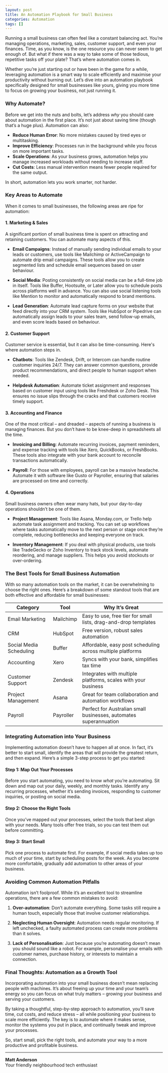 ```yaml
---
layout: post
title: An Automation Playbook for Small Business
categories: Automation
tags: []
---
```

Running a small business can often feel like a constant balancing act. You’re managing operations, marketing, sales, customer support, and even your finances. Time, as you know, is the one resource you can never seem to get enough of. But what if there was a way to take some of those tedious, repetitive tasks off your plate? That’s where automation comes in. 

Whether you’re just starting out or have been in the game for a while, leveraging automation is a smart way to scale efficiently and maximise your productivity without burning out. Let’s dive into an automation playbook specifically designed for small businesses like yours, giving you more time to focus on growing your business, not just running it.

### Why Automate? 
Before we get into the nuts and bolts, let’s address *why* you should care about automation in the first place. It’s not just about saving time (though that’s a huge plus). Automation can also:
- **Reduce Human Error**: No more mistakes caused by tired eyes or multitasking. 
- **Improve Efficiency**: Processes run in the background while you focus on more important tasks. 
- **Scale Operations**: As your business grows, automation helps you manage increased workloads without needing to increase staff.
- **Cut Costs**: Less manual intervention means fewer people required for the same output.

In short, automation lets you work smarter, not harder.

### Key Areas to Automate

When it comes to small businesses, the following areas are ripe for automation:

#### 1. **Marketing & Sales**
A significant portion of small business time is spent on attracting and retaining customers. You can automate many aspects of this.

- **Email Campaigns**: Instead of manually sending individual emails to your leads or customers, use tools like Mailchimp or ActiveCampaign to automate drip email campaigns. These tools allow you to create segmented lists and schedule email sequences based on user behaviour.
  
- **Social Media**: Posting consistently on social media can be a full-time job in itself. Tools like Buffer, Hootsuite, or Later allow you to schedule posts across platforms well in advance. You can also use social listening tools like Mention to monitor and automatically respond to brand mentions.

- **Lead Generation**: Automate lead capture forms on your website that feed directly into your CRM system. Tools like HubSpot or Pipedrive can automatically assign leads to your sales team, send follow-up emails, and even score leads based on behaviour.

#### 2. **Customer Support**
Customer service is essential, but it can also be time-consuming. Here's where automation steps in.

- **Chatbots**: Tools like Zendesk, Drift, or Intercom can handle routine customer inquiries 24/7. They can answer common questions, provide product recommendations, and direct people to human support when needed.

- **Helpdesk Automation**: Automate ticket assignment and responses based on customer input using tools like Freshdesk or Zoho Desk. This ensures no issue slips through the cracks and that customers receive timely support.

#### 3. **Accounting and Finance**
One of the most critical – and dreaded – aspects of running a business is managing finances. But you don’t have to be knee-deep in spreadsheets all the time.

- **Invoicing and Billing**: Automate recurring invoices, payment reminders, and expense tracking with tools like Xero, QuickBooks, or FreshBooks. These tools also integrate with your bank account to reconcile transactions automatically.

- **Payroll**: For those with employees, payroll can be a massive headache. Automate it with software like Gusto or Payroller, ensuring that salaries are processed on time and correctly.

#### 4. **Operations**
Small business owners often wear many hats, but your day-to-day operations shouldn’t be one of them.

- **Project Management**: Tools like Asana, Monday.com, or Trello help automate task assignment and tracking. You can set up workflows where tasks automatically move to the next person or stage once they’re complete, reducing bottlenecks and keeping everyone on track.

- **Inventory Management**: If you deal with physical products, use tools like TradeGecko or Zoho Inventory to track stock levels, automate reordering, and manage suppliers. This helps you avoid stockouts or over-ordering.

### The Best Tools for Small Business Automation

With so many automation tools on the market, it can be overwhelming to choose the right ones. Here’s a breakdown of some standout tools that are both effective and affordable for small businesses:

| **Category**          | **Tool**                | **Why It’s Great**                                            |
|-----------------------|-------------------------|---------------------------------------------------------------|
| Email Marketing        | Mailchimp               | Easy to use, free tier for small lists, drag-and-drop templates|
| CRM                   | HubSpot                 | Free version, robust sales automation                          |
| Social Media Scheduling| Buffer                  | Affordable, easy post scheduling across multiple platforms      |
| Accounting             | Xero                    | Syncs with your bank, simplifies tax time                      |
| Customer Support       | Zendesk                 | Integrates with multiple platforms, scales with your business  |
| Project Management     | Asana                   | Great for team collaboration and automation workflows          |
| Payroll                | Payroller               | Perfect for Australian small businesses, automates superannuation|

### Integrating Automation into Your Business
Implementing automation doesn’t have to happen all at once. In fact, it’s better to start small, identify the areas that will provide the greatest return, and then expand. Here’s a simple 3-step process to get you started:

#### Step 1: **Map Out Your Processes**
Before you start automating, you need to know *what* you’re automating. Sit down and map out your daily, weekly, and monthly tasks. Identify any recurring processes, whether it’s sending invoices, responding to customer inquiries, or posting on social media.

#### Step 2: **Choose the Right Tools**
Once you’ve mapped out your processes, select the tools that best align with your needs. Many tools offer free trials, so you can test them out before committing.

#### Step 3: **Start Small**
Pick one process to automate first. For example, if social media takes up too much of your time, start by scheduling posts for the week. As you become more comfortable, gradually add automation to other areas of your business.

### Avoiding Common Automation Pitfalls
Automation isn’t foolproof. While it’s an excellent tool to streamline operations, there are a few common mistakes to avoid:

1. **Over-automation**: Don’t automate everything. Some tasks still require a human touch, especially those that involve customer relationships.
   
2. **Neglecting Human Oversight**: Automation needs regular monitoring. If left unchecked, a faulty automated process can create more problems than it solves.
   
3. **Lack of Personalisation**: Just because you’re automating doesn’t mean you should sound like a robot. For example, personalise your emails with customer names, purchase history, or interests to maintain a connection.

### Final Thoughts: Automation as a Growth Tool
Incorporating automation into your small business doesn’t mean replacing people with machines. It’s about freeing up your time and your team’s energy so you can focus on what truly matters – growing your business and serving your customers.

By taking a thoughtful, step-by-step approach to automation, you’ll save time, cut costs, and reduce stress – all while positioning your business to scale more efficiently. The key is to automate where it makes sense, monitor the systems you put in place, and continually tweak and improve your processes.

So, start small, pick the right tools, and automate your way to a more productive and profitable business.

---

**Matt Anderson**  
Your friendly neighbourhood tech enthusiast